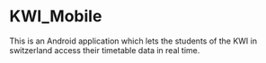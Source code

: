 KWI_Mobile
==========

This is an Android application which lets the students of the KWI in switzerland access their timetable data in real time.


